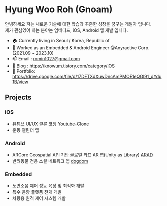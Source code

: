# Hyung Woo Roh (Gnoam)
안녕하세요 저는 새로운 기술에 대한 학습과 꾸준한 성장을 꿈꾸는 개발자 입니다.
<br>
제가 관심있어 하는 분야는 임베디드, iOS, Android 앱 개발 입니다. 

- 🏠 Currently living in Seoul / Korea, Republic of
- 🔭 Worked as an Embedded & Android Engineer @Anyractive Corp. (2021.09 ~ 2023.10)
- 📫 Email : romin1027@gmail.com
- 📡 Blog : https://knowum.tistory.com/category/iOS
- 💼 Portfolio: https://drive.google.com/file/d/17DFTXdXuwDncAmPMOE1eQGI91_dYdu1B/view

## Projects

### iOS
- 유튜브 UI/UX 클론 코딩 [Youtube-Clone](https://github.com/iOS-YouTube-CloneCoding/Youtube_Clone_Gnoam.git)
- 운동 캘린더 앱[]()
  
### Android
- ARCore Geospatial API 기반 글로벌 좌표 AR 앱(Unity as Library) [ARAD](https://github.com/Gnoam-R/ARAD_Public.git)
- 반려동물 전용 소셜 네트워크 앱 [dogdom](https://github.com/Gnoam-R/dogdom.git)

### Embedded
- 노면소음 제어 성능 육성 및 최적화 개발
- 특수 음향 플렛폼 전개 개발
- 차량용 원격 제어 시스템 개발
